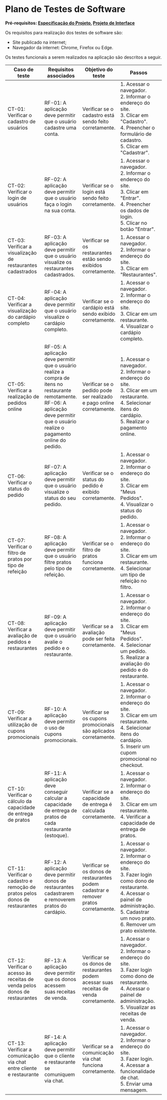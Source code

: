 # Plano de Testes de Software

**Pré-requisitos: [Especificação do Projeto](https://github.com/ICEI-PUC-Minas-PMV-ADS/pmv-ads-2022-1-e1-proj-web-t3-vida-de-estudante/blob/main/docs/02-Especificação%20do%20Projeto.md), [Projeto de Interface](https://github.com/ICEI-PUC-Minas-PMV-ADS/pmv-ads-2022-1-e1-proj-web-t3-vida-de-estudante/blob/main/docs/04-Projeto%20de%20Interface.md)**

Os requisitos para realização dos testes de software são:

- Site publicado na internet;
- Navegador da internet: Chrome, Firefox ou Edge.

Os testes funcionais a serem realizados na aplicação são descritos a seguir.

| Caso de teste                                                               | Requisitos associados                                                                                                                                                                        | Objetivo do teste                                                                        | Passos                                                                                                                                                                                                           | Critérios de êxito                                                                        |
| --------------------------------------------------------------------------- | -------------------------------------------------------------------------------------------------------------------------------------------------------------------------------------------- | ---------------------------------------------------------------------------------------- | ---------------------------------------------------------------------------------------------------------------------------------------------------------------------------------------------------------------- | ----------------------------------------------------------------------------------------- |
| CT-01: Verificar o cadastro de usuários                                     | RF-01: A aplicação deve permitir que o usuário cadastre uma conta.                                                                                                                           | Verificar se o cadastro está sendo feito corretamente.                                   | 1. Acessar o navegador.<br>2. Informar o endereço do site.<br>3. Clicar em "Cadastro".<br>4. Preencher o formulário de cadastro.<br>5. Clicar em "Cadastrar".                                                 | O usuário deve ser cadastrado com sucesso e uma mensagem de confirmação deve ser exibida. |
| CT-02: Verificar o login de usuários                                        | RF-02: A aplicação deve permitir que o usuário faça o login na sua conta.                                                                                                                    | Verificar se o login está sendo feito corretamente.                                      | 1. Acessar o navegador.<br>2. Informar o endereço do site.<br>3. Clicar em "Entrar".<br>4. Preencher os dados de login.<br>5. Clicar no botão "Entrar".                                                                | O usuário deve ser autenticado e redirecionado para a página de restaurantes.               |
| CT-03: Verificar a visualização de restaurantes cadastrados                 | RF-03: A aplicação deve permitir que o usuário visualize os restaurantes cadastrados.                                                                                                        | Verificar se os restaurantes estão sendo exibidos corretamente.                          | 1. Acessar o navegador.<br>2. Informar o endereço do site.<br>3. Clicar em "Restaurantes".                                                                                                                       | Os restaurantes cadastrados devem ser exibidos na tela.                                   |
| CT-04: Verificar a visualização do cardápio completo                        | RF-04: A aplicação deve permitir que o usuário visualize o cardápio completo.                                                                                                                | Verificar se o cardápio está sendo exibido corretamente.                                 | 1. Acessar o navegador.<br>2. Informar o endereço do site.<br>3. Clicar em um restaurante.<br>4. Visualizar o cardápio completo.                                                                                 | O cardápio completo deve ser exibido para o usuário.                                      |
| CT-05: Verificar a realização de pedidos online                             | RF-05: A aplicação deve permitir que o usuário realize a compra de itens no restaurante remotamente.<br>RF-06: A aplicação deve permitir que o usuário realize o pagamento online do pedido. | Verificar se o pedido pode ser realizado e pago online corretamente.                     | 1. Acessar o navegador.<br>2. Informar o endereço do site.<br>3. Clicar em um restaurante.<br>4. Selecionar itens do cardápio.<br>5. Realizar o pagamento online.                                                | O pedido deve ser realizado e pago online com sucesso.                                    |
| CT-06: Verificar o status do pedido                                         | RF-07: A aplicação deve permitir que o usuário visualize o status do seu pedido.                                                                                                             | Verificar se o status do pedido é exibido corretamente.                                  | 1. Acessar o navegador.<br>2. Informar o endereço do site.<br>3. Clicar em "Meus Pedidos".<br>4. Visualizar o status do pedido.                                                                                  | O status do pedido deve ser exibido corretamente.                                         |
| CT-07: Verificar o filtro de pratos por tipo de refeição                    | RF-08: A aplicação deve permitir que o usuário filtre pratos pelo tipo de refeição.                                                                                                          | Verificar se o filtro de pratos funciona corretamente.                                   | 1. Acessar o navegador.<br>2. Informar o endereço do site.<br>3. Clicar em um restaurante.<br>4. Selecionar um tipo de refeição no filtro.                                                                       | Os pratos filtrados devem ser exibidos corretamente.                                      |
| CT-08: Verificar a avaliação de pedidos e restaurantes                      | RF-09: A aplicação deve permitir que o usuário avalie o pedido e o restaurante.                                                                                                              | Verificar se a avaliação pode ser feita corretamente.                                    | 1. Acessar o navegador.<br>2. Informar o endereço do site.<br>3. Clicar em "Meus Pedidos".<br>4. Selecionar um pedido.<br>5. Realizar a avaliação do pedido e do restaurante.                                    | A avaliação deve ser registrada com sucesso.                                              |
| CT-09: Verificar a utilização de cupons promocionais                        | RF-10: A aplicação deve permitir o uso de cupons promocionais.                                                                                                                               | Verificar se os cupons promocionais são aplicados corretamente.                          | 1. Acessar o navegador.<br>2. Informar o endereço do site.<br>3. Clicar em um restaurante.<br>4. Selecionar itens do cardápio.<br>5. Inserir um cupom promocional no checkout.                                   | O desconto do cupom deve ser aplicado corretamente.                                       |
| CT-10: Verificar o cálculo da capacidade de entrega de pratos               | RF-11: A aplicação deve conseguir calcular a capacidade de entrega de pratos de cada restaurante (estoque).                                                                                  | Verificar se a capacidade de entrega é calculada corretamente.                           | 1. Acessar o navegador.<br>2. Informar o endereço do site.<br>3. Clicar em um restaurante.<br>4. Verificar a capacidade de entrega de pratos.                                                                    | A capacidade de entrega deve ser calculada e exibida corretamente.                        |
| CT-11: Verificar o cadastro e remoção de pratos pelos donos de restaurantes | RF-12: A aplicação deve permitir donos de restaurantes cadastrarem e removerem pratos do cardápio.                                                                                           | Verificar se os donos de restaurantes podem cadastrar e remover pratos corretamente.     | 1. Acessar o navegador.<br>2. Informar o endereço do site.<br>3. Fazer login como dono de restaurante.<br>4. Acessar o painel de administração.<br>5. Cadastrar um novo prato.<br>6. Remover um prato existente. | Os pratos devem ser cadastrados e removidos com sucesso.                                  |
| CT-12: Verificar o acesso às receitas de venda pelos donos de restaurantes  | RF-13: A aplicação deve permitir que os donos acessem suas receitas de venda.                                                                                                                | Verificar se os donos de restaurantes podem acessar suas receitas de venda corretamente. | 1. Acessar o navegador.<br>2. Informar o endereço do site.<br>3. Fazer login como dono de restaurante.<br>4. Acessar o painel de administração.<br>5. Visualizar as receitas de venda.                           | As receitas de venda devem ser exibidas corretamente.                                     |
| CT-13: Verificar a comunicação via chat entre cliente e restaurante         | RF-14: A aplicação deve permitir que o cliente e restaurante se comuniquem via chat.                                                                                                         | Verificar se a comunicação via chat funciona corretamente.                               | 1. Acessar o navegador.<br>2. Informar o endereço do site.<br>3. Fazer login.<br>4. Acessar a funcionalidade de chat.<br>5. Enviar uma mensagem.                                                                 | A mensagem deve ser enviada e recebida corretamente.                                      |
